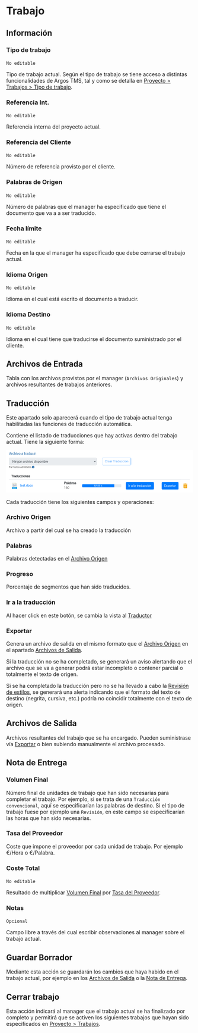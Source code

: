 # Trabajo

## Información

### Tipo de trabajo

`No editable`

Tipo de trabajo actual. Según el tipo de trabajo se tiene acceso a distintas funcionalidades de Argos TMS, tal y como se detalla en [Proyecto > Trabajos > Tipo de trabajo](referencia/proyecto.md#tipo-de-trabajo).

### Referencia Int.

`No editable`

Referencia interna del proyecto actual.

### Referencia del Cliente

`No editable`

Número de referencia provisto por el cliente.

### Palabras de Origen

`No editable`

Número de palabras que el manager ha especificado que tiene el documento que va a a ser traducido.

### Fecha límite

`No editable`

Fecha en la que el manager ha especificado que debe cerrarse el trabajo actual.

### Idioma Origen

`No editable`

Idioma en el cual está escrito el documento a traducir.

### Idioma Destino

`No editable`

Idioma en el cual tiene que traducirse el documento suministrado por el cliente.

## Archivos de Entrada

Tabla con los archivos provistos por el manager (`Archivos Originales`) y archivos resultantes de trabajos anteriores.

## Traducción 

Este apartado solo aparecerá cuando el tipo de trabajo actual tenga habilitadas las funciones de traducción automática.

Contiene el listado de traducciones que hay activas dentro del trabajo actual. Tiene la siguiente forma:

![Traducción Automatizada](../_media/traduccion-automatizada.png)

Cada traducción tiene los siguientes campos y operaciones:

### Archivo Origen

Archivo a partir del cual se ha creado la traducción

### Palabras

Palabras detectadas en el [Archivo Origen](#archivo-origen)

### Progreso

Porcentaje de segmentos que han sido traducidos.

### Ir a la traducción

Al hacer click en este botón, se cambia la vista al [Traductor](referencia/traductor.md#traductor)

### Exportar

Genera un archivo de salida en el mismo formato que el [Archivo Origen](#archivo-origen) en el apartado [Archivos de Salida](#archivos-de-salida).

Si la traducción no se ha completado, se generará un aviso alertando que el archivo que se va a generar podrá estar incompleto o contener parcial o totalmente el texto de origen.

Si se ha completado la traducción pero no se ha llevado a cabo la [Revisión de estilos](referencia/traductor.md#revisión-de-estilos), se generará una alerta indicando que el formato del texto de destino (negrita, cursiva, etc.) podría no coincidir totalmente con el texto de origen.

## Archivos de Salida

Archivos resultantes del trabajo que se ha encargado. Pueden suministrase vía [Exportar](#exportar) o bien subiendo manualmente el archivo procesado.

## Nota de Entrega

### Volumen Final

Número final de unidades de trabajo que han sido necesarias para completar el trabajo. Por ejemplo, si se trata de una `Traducción convencional`, aquí se especificarían las palabras de destino. Si el tipo de trabajo fuese por ejemplo una `Revisión`, en este campo se especificarían las horas que han sido necesarias.

### Tasa del Proveedor
 
Coste que impone el proveedor por cada unidad de trabajo. Por ejemplo €/Hora o €/Palabra.

### Coste Total

`No editable`

Resultado de multiplicar [Volumen Final](#volumen-final) por [Tasa del Proveedor](#tasa-del-proveedor).

### Notas

`Opcional`

Campo libre a través del cual escribir observaciones al manager sobre el trabajo actual.

## Guardar Borrador

Mediante esta acción se guardarán los cambios que haya habido en el trabajo actual, por ejemplo en los [Archivos de Salida](#archivos-de-salida) o la [Nota de Entrega](#nota-de-entrega).

## Cerrar trabajo

Esta acción indicará al manager que el trabajo actual se ha finalizado por completo y permitirá que se activen los siguientes trabajos que hayan sido especificados en [Proyecto > Trabajos](referencia/proyecto.md#trabajos).
